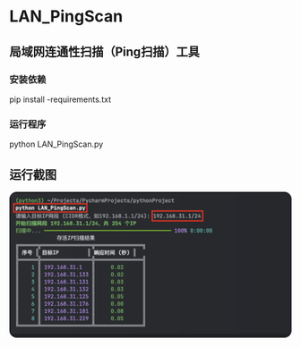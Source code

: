 # LAN_PingScan 
## 局域网连通性扫描（Ping扫描）工具

### 安装依赖
pip install -requirements.txt

### 运行程序
python LAN_PingScan.py

## 运行截图
![示例图片](example.png)
